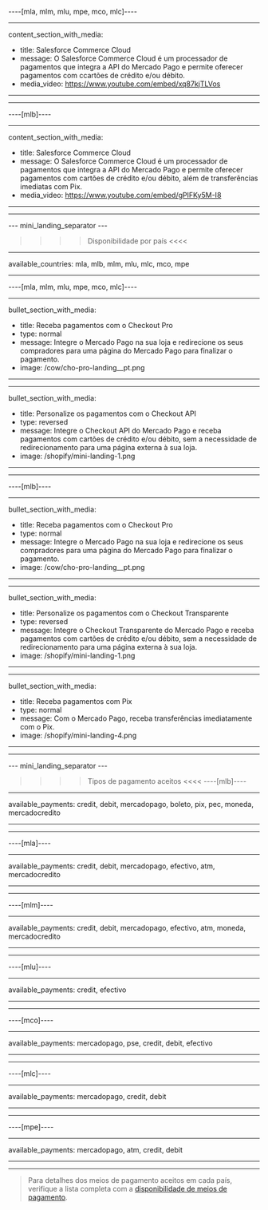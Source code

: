 ----[mla, mlm, mlu, mpe, mco, mlc]----

---
content_section_with_media: 
 - title: Salesforce Commerce Cloud
 - message: O Salesforce Commerce Cloud é um processador de pagamentos que integra a API do Mercado Pago e permite oferecer pagamentos com ccartões de crédito e/ou débito.
 - media_video: https://www.youtube.com/embed/xq87kjTLVos
---

------------

----[mlb]----

---
content_section_with_media: 
 - title: Salesforce Commerce Cloud
 - message: O Salesforce Commerce Cloud é um processador de pagamentos que integra a API do Mercado Pago e permite oferecer pagamentos com cartões de crédito e/ou débito, além de transferências imediatas com Pix.
 - media_video: https://www.youtube.com/embed/gPIFKy5M-I8
---

------------

--- mini_landing_separator ---

>>>> Disponibilidade por país <<<<
---
available_countries: mla, mlb, mlm, mlu, mlc, mco, mpe

---

----[mla, mlm, mlu, mpe, mco, mlc]----

---
bullet_section_with_media: 
 - title: Receba pagamentos com o Checkout Pro
 - type: normal
 - message: Integre o Mercado Pago na sua loja e redirecione os seus compradores para uma página do Mercado Pago para finalizar o pagamento.
 - image: /cow/cho-pro-landing__pt.png
---

---
bullet_section_with_media: 
 - title: Personalize os pagamentos com o Checkout API
 - type: reversed
 - message: Integre o Checkout API do Mercado Pago e receba pagamentos com cartões de crédito e/ou débito, sem a necessidade de redirecionamento para uma página externa à sua loja.
 - image: /shopify/mini-landing-1.png
---

------------

----[mlb]----

---
bullet_section_with_media: 
 - title: Receba pagamentos com o Checkout Pro
 - type: normal
 - message: Integre o Mercado Pago na sua loja e redirecione os seus compradores para uma página do Mercado Pago para finalizar o pagamento.
 - image: /cow/cho-pro-landing__pt.png
---

---
bullet_section_with_media: 
 - title: Personalize os pagamentos com o Checkout Transparente
 - type: reversed
 - message: Integre o Checkout Transparente do Mercado Pago e receba pagamentos com cartões de crédito e/ou débito, sem a necessidade de redirecionamento para uma página externa à sua loja.
 - image: /shopify/mini-landing-1.png
---

---
bullet_section_with_media: 
 - title: Receba pagamentos com Pix
 - type: normal
 - message: Com o Mercado Pago, receba transferências imediatamente com o Pix.
 - image: /shopify/mini-landing-4.png
---

------------

--- mini_landing_separator ---

>>>> Tipos de pagamento aceitos <<<<
----[mlb]----

---
available_payments: credit, debit, mercadopago, boleto, pix, pec, moneda, mercadocredito

---
------------

----[mla]---- 

---
available_payments: credit, debit, mercadopago, efectivo, atm, mercadocredito

----
------------

----[mlm]---- 

---
available_payments: credit, debit, mercadopago, efectivo, atm, moneda, mercadocredito

----
------------

----[mlu]---- 

---
available_payments: credit, efectivo

----
------------

----[mco]---- 

---
available_payments: mercadopago, pse, credit, debit, efectivo

----
------------

----[mlc]---- 

---
available_payments: mercadopago, credit, debit

----
------------

----[mpe]---- 

---
available_payments: mercadopago, atm, credit, debit

----
------------

> Para detalhes dos meios de pagamento aceitos em cada país, verifique a lista completa com a [disponibilidade de meios de pagamento](/developers/pt/docs/sales-processing/payment-methods).